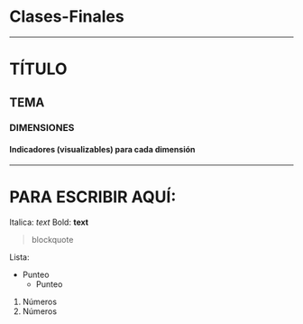 # Clases-Finales

----

# TÍTULO
## TEMA

### DIMENSIONES

#### Indicadores (visualizables) para cada dimensión


----
# PARA ESCRIBIR AQUÍ:

Italica: *text*
Bold: **text**

>blockquote

Lista:
- Punteo
  - Punteo

1. Números
  2. Números


